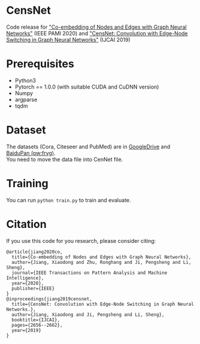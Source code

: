 # CensNet
Code release for ["Co-embedding of Nodes and Edges with Graph Neural Networks"](https://arxiv.org/abs/2010.13242) (IEEE PAMI 2020) and ["CensNet: Convolution with Edge-Node Switching in Graph Neural Networks"](https://www.ijcai.org/Proceedings/2019/369) (IJCAI 2019)

# Prerequisites
* Python3
* Pytorch == 1.0.0 (with suitable CUDA and CuDNN version)
* Numpy
* argparse
* tqdm

# Dataset
The datasets (Cora, Citeseer and PubMed) are in [GoogleDrive](https://drive.google.com/file/d/1TXVTe2saZ80d26X5zhkqObhfhhTm6vyl/view?usp=sharing) and [BaiduPan (pw:frvg)](https://pan.baidu.com/s/1d5D5qApPvlYVdV5qWlUIgA).  
You need to move the data file into CenNet file.

# Training
You can run `python train.py` to train and evaluate.

# Citation
If you use this code for you research, please consider citing:  
```
@article{jiang2020co,
  title={Co-embedding of Nodes and Edges with Graph Neural Networks},
  author={Jiang, Xiaodong and Zhu, Ronghang and Ji, Pengsheng and Li, Sheng},
  journal={IEEE Transactions on Pattern Analysis and Machine Intelligence},
  year={2020},
  publisher={IEEE}
}  
@inproceedings{jiang2019censnet,
  title={CensNet: Convolution with Edge-Node Switching in Graph Neural Networks.},
  author={Jiang, Xiaodong and Ji, Pengsheng and Li, Sheng},
  booktitle={IJCAI},
  pages={2656--2662},
  year={2019}
}
```

